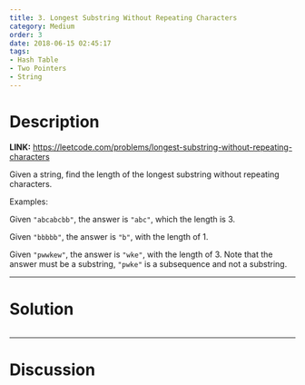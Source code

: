 ```yaml
---
title: 3. Longest Substring Without Repeating Characters
category: Medium
order: 3
date: 2018-06-15 02:45:17
tags:
- Hash Table
- Two Pointers
- String
---
```


<!-- 记得完善 tags 和 category 字段 -->

# Description

**LINK:** https://leetcode.com/problems/longest-substring-without-repeating-characters

Given a string, find the length of the longest substring without repeating characters.

Examples:

Given `"abcabcbb"`, the answer is `"abc"`, which the length is 3.

Given `"bbbbb"`, the answer is `"b"`, with the length of 1.

Given `"pwwkew"`, the answer is `"wke"`, with the length of 3. Note that the answer must be a substring, `"pwke"` is a subsequence and not a substring.



----------
# Solution
```c++

```
----------
# Discussion
